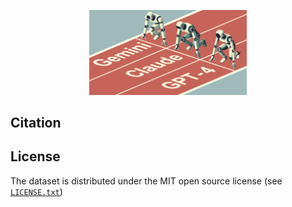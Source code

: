 <p align="center">
<img src="./TOC.jpg" width="50%" height="50%">
</p>

## Citation

## License 

The dataset is distributed under the MIT open source license (see [`LICENSE.txt`](LICENSE.txt))

